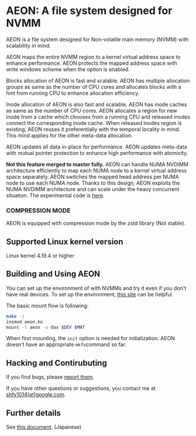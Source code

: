 # AEON: A file system designed for NVMM
AEON is a file system designed for Non-volatile main memory (NVMM) with scalability in mind.

AEON maps the entire NVMM region to a kernel virtual address space to enhance performance.
AEON protects the mapped address space with write windows scheme when the option is enabled.

Blocks allocation of AEON is fast and scalable. 
AEON has multiple allocation groups as same as the number of CPU cores and allocates blocks with a hint from running CPU to enhance allocation efficiency.

Inode allocation of AEON is also fast and scalable. AEON has inode caches as same as the number of CPU cores.
AEON allocates a region for new inode from a cache which chooses from a running CPU and released inodes connect the corresponding inode cache. 
When released inodes region is existing, AEON reuses it preferentially with the temporal locality in mind. This mind applies for the other meta-data allocation.

AEON updates all data in-place for performance.
AEON updates meta-data with mutual pointer protection to enhance high performance with atomicity.

**Not this feature merged to master fully.** 
AEON can handle NUMA NVDIMM architecture efficiently to map each NUMA node to a kernel virtual address space separately.
AEON switches the mapped head address per NUMA node to use each NUMA node. 
Thanks to this design, AEON exploits the NUMA NVDIMM architecture and can scale under the heavy concurrent situation.
The experimental code is [here](https://github.com/4ge32/aeon-gevanni).

### COMPRESSION MODE
AEON is equipped with compression mode by the zstd library (Not stable).

## Supported Linux kernel version
Linux kernel 4.19.4 or higher

## Building and Using AEON
You can set up the environment of with NVMMs and try it even if you don't have real devices.
To set up the environment,  [this site](https://nvdimm.wiki.kernel.org/) can be helpful.

The basic mount flow is following:
```bash
make -j
insmod aeon.ko
mount -t aeon -o dax $DEV $MNT
```
When first mounting, the `init` option is needed for initialization. AEON doesn't have an appropriate `mkfs`command so far.

## Hacking and Contirubuting
If you find bugs, please [report them](httpfs://github.com/4ge32/aeon/issues).

If you have other questions or suggestions, you contact me at [shfy1014[at]google.com](mailto:shfy1014[at]google.com).

## Further details
See [this document](https://gist.github.com/4ge32/41229cae3f63bbd1e3f2d6350ae98ec6). (Japanese)
